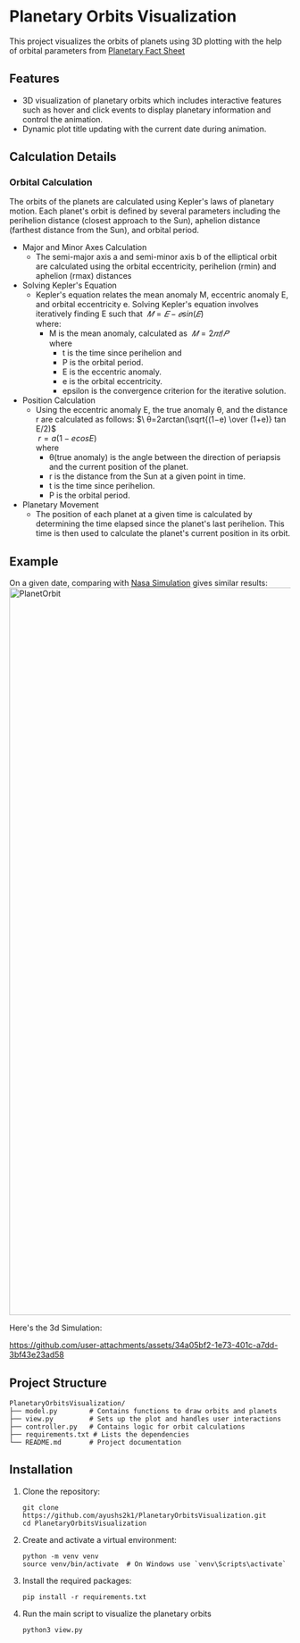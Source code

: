 # Planetary Orbits Visualization

This project visualizes the orbits of planets using 3D plotting with the help of orbital parameters from [Planetary Fact Sheet](https://nssdc.gsfc.nasa.gov/planetary/factsheet/index.html)

## Features

- 3D visualization of planetary orbits which includes interactive features such as hover and click events to display planetary information and control the animation.
- Dynamic plot title updating with the current date during animation.

## Calculation Details

### Orbital Calculation
The orbits of the planets are calculated using Kepler's laws of planetary motion. Each planet's orbit is defined by several parameters including the perihelion distance (closest approach to the Sun), aphelion distance (farthest distance from the Sun), and orbital period.
 
- Major and Minor Axes Calculation
  - The semi-major axis a and semi-minor axis b of the elliptical orbit are calculated using the orbital eccentricity, perihelion (rmin) and aphelion (rmax) distances
- Solving Kepler's Equation
  - Kepler's equation relates the mean anomaly M, eccentric anomaly E, and orbital eccentricity e. Solving Kepler's equation involves iteratively finding E such that $\ 𝑀 = 𝐸 − 𝑒 sin(𝐸)$ <br>
    where:
    - M is the mean anomaly, calculated as $\ 𝑀 = 2𝜋𝑡/𝑃$ <br>
      where
      - t is the time since perihelion and
      - P is the orbital period.
      - E is the eccentric anomaly.
      - e is the orbital eccentricity.
      - epsilon is the convergence criterion for the iterative solution.
- Position Calculation
  - Using the eccentric anomaly E, the true anomaly θ, and the distance r are calculated as follows:
    $\ θ=2arctan(\sqrt{(1−e) \over (1+e)} tan E/2)$ <br>
    $\ r=a(1−ecosE)$ <br>
    where
    - θ(true anomaly) is the angle between the direction of periapsis and the current position of the planet.
    - r is the distance from the Sun at a given point in time.
    - t is the time since perihelion.
    - P is the orbital period.
- Planetary Movement
  - The position of each planet at a given time is calculated by determining the time elapsed since the planet's last perihelion. This time is then used to calculate the planet's current position in its orbit.

## Example
On a given date, comparing with [Nasa Simulation](https://eyes.nasa.gov/apps/solar-system/#/home?rate=3&time=2024-07-27T17:17:00.949+00:00) gives similar results:
<img width="1303" alt="PlanetOrbit" src="https://github.com/user-attachments/assets/6c8a96d5-c3e0-4138-a77c-feeed38b2d74">

Here's the 3d Simulation:


https://github.com/user-attachments/assets/34a05bf2-1e73-401c-a7dd-3bf43e23ad58

## Project Structure
```
PlanetaryOrbitsVisualization/
├── model.py        # Contains functions to draw orbits and planets
├── view.py         # Sets up the plot and handles user interactions
├── controller.py   # Contains logic for orbit calculations
├── requirements.txt # Lists the dependencies
└── README.md       # Project documentation
```

## Installation

1. Clone the repository:

   ```
   git clone https://github.com/ayushs2k1/PlanetaryOrbitsVisualization.git
   cd PlanetaryOrbitsVisualization
   ```
2. Create and activate a virtual environment:

   ```
   python -m venv venv
   source venv/bin/activate  # On Windows use `venv\Scripts\activate`
   ```
3. Install the required packages:

   ```
   pip install -r requirements.txt
   ```
4. Run the main script to visualize the planetary orbits
   ```
   python3 view.py
   ```
